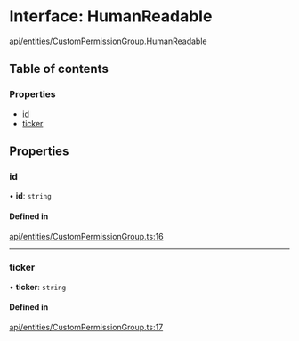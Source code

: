 # Interface: HumanReadable

[api/entities/CustomPermissionGroup](../wiki/api.entities.CustomPermissionGroup).HumanReadable

## Table of contents

### Properties

- [id](../wiki/api.entities.CustomPermissionGroup.HumanReadable#id)
- [ticker](../wiki/api.entities.CustomPermissionGroup.HumanReadable#ticker)

## Properties

### id

• **id**: `string`

#### Defined in

[api/entities/CustomPermissionGroup.ts:16](https://github.com/PolymeshAssociation/polymesh-sdk/blob/91c2d2d8/src/api/entities/CustomPermissionGroup.ts#L16)

___

### ticker

• **ticker**: `string`

#### Defined in

[api/entities/CustomPermissionGroup.ts:17](https://github.com/PolymeshAssociation/polymesh-sdk/blob/91c2d2d8/src/api/entities/CustomPermissionGroup.ts#L17)
